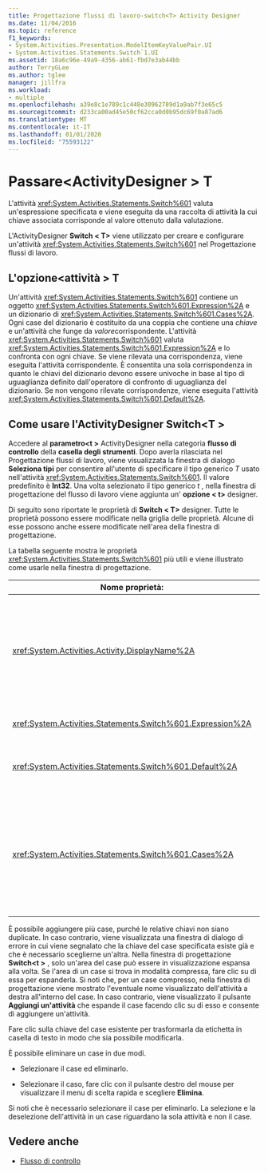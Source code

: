 ```yaml
---
title: Progettazione flussi di lavoro-switch<T> Activity Designer
ms.date: 11/04/2016
ms.topic: reference
f1_keywords:
- System.Activities.Presentation.ModelItemKeyValuePair.UI
- System.Activities.Statements.Switch`1.UI
ms.assetid: 18a6c96e-49a9-4356-ab61-fbd7e3ab44bb
author: TerryGLee
ms.author: tglee
manager: jillfra
ms.workload:
- multiple
ms.openlocfilehash: a39e8c1e789c1c448e30962789d1a9ab7f3e65c5
ms.sourcegitcommit: d233ca00ad45e50cf62cca0d0b95dc69f0a87ad6
ms.translationtype: MT
ms.contentlocale: it-IT
ms.lasthandoff: 01/01/2020
ms.locfileid: "75593122"
---
```

# <a name="switcht-activity-designer"></a>Passare\<ActivityDesigner > T

L'attività <xref:System.Activities.Statements.Switch%601> valuta un'espressione specificata e viene eseguita da una raccolta di attività la cui chiave associata corrisponde al valore ottenuto dalla valutazione.

L'ActivityDesigner **Switch < T\>** viene utilizzato per creare e configurare un'attività <xref:System.Activities.Statements.Switch%601> nel Progettazione flussi di lavoro.

## <a name="the-switchtactivity"></a>L'opzione\<attività > T

Un'attività <xref:System.Activities.Statements.Switch%601> contiene un oggetto <xref:System.Activities.Statements.Switch%601.Expression%2A> e un dizionario di <xref:System.Activities.Statements.Switch%601.Cases%2A>. Ogni case del dizionario è costituito da una coppia che contiene una *chiave* e un'attività che funge da *valore*corrispondente. L'attività <xref:System.Activities.Statements.Switch%601> valuta <xref:System.Activities.Statements.Switch%601.Expression%2A> e lo confronta con ogni chiave. Se viene rilevata una corrispondenza, viene eseguita l'attività corrispondente. È consentita una sola corrispondenza in quanto le chiavi del dizionario devono essere univoche in base al tipo di uguaglianza definito dall'operatore di confronto di uguaglianza del dizionario. Se non vengono rilevate corrispondenze, viene eseguita l'attività <xref:System.Activities.Statements.Switch%601.Default%2A>.

## <a name="how-to-use-the-switcht-activity-designer"></a>Come usare l'ActivityDesigner Switch\<T >

Accedere al **parametro\<t >** ActivityDesigner nella categoria **flusso di controllo** della **casella degli strumenti**. Dopo averla rilasciata nel Progettazione flussi di lavoro, viene visualizzata la finestra di dialogo **Seleziona tipi** per consentire all'utente di specificare il tipo generico *T* usato nell'attività <xref:System.Activities.Statements.Switch%601>. Il valore predefinito è **Int32**. Una volta selezionato il tipo generico *t* , nella finestra di progettazione del flusso di lavoro viene aggiunta un' **opzione < t\>** designer.

Di seguito sono riportate le proprietà di **Switch < T\>** designer. Tutte le proprietà possono essere modificate nella griglia delle proprietà. Alcune di esse possono anche essere modificate nell'area della finestra di progettazione.

La tabella seguente mostra le proprietà <xref:System.Activities.Statements.Switch%601> più utili e viene illustrato come usarle nella finestra di progettazione.

|Nome proprietà:|Richiesto|Usage|
|-|--------------|-|
|<xref:System.Activities.Activity.DisplayName%2A>|Falso|Specifica il nome descrittivo dell'ActivityDesigner <xref:System.Activities.Statements.Switch%601>. Il valore predefinito è switch < Int32\>. Il valore può essere modificato nella finestra **Proprietà** o direttamente nell'intestazione della finestra di progettazione.<br /><br /> Sebbene la proprietà <xref:System.Activities.Activity.DisplayName%2A> non sia obbligatoria, se ne consiglia l'uso.|
|<xref:System.Activities.Statements.Switch%601.Expression%2A>|True|Specifica l'espressione usata per confrontare le chiavi presenti nella raccolta di case al fine da identificare il case da eseguire.|
|<xref:System.Activities.Statements.Switch%601.Default%2A>||Se non vengono rilevate corrispondenze, specifica l'attività eseguita. Fare clic sul pulsante **Aggiungi attività** nella finestra di progettazione per aprire la casella **predefinita** in cui è possibile eliminare l'attività.|
|<xref:System.Activities.Statements.Switch%601.Cases%2A>||Specifica i case da valutare. Per aggiungere un case, fare clic sul pulsante **Aggiungi nuovo case** nella parte inferiore della finestra di progettazione di **Switch\<t >** . Il pulsante viene modificato in una casella di testo (casella combinata se il tipo generico selezionato quando si aggiunge l'opzione\<T > è String o enum). Dopo aver aggiunto una chiave nella casella **valore case** , l'area del case si espande ed è possibile eliminare un'attività in cui il testo del suggerimento "rilasciare l'attività" per definire la logica di esecuzione del case.|

È possibile aggiungere più case, purché le relative chiavi non siano duplicate. In caso contrario, viene visualizzata una finestra di dialogo di errore in cui viene segnalato che la chiave del case specificata esiste già e che è necessario sceglierne un'altra. Nella finestra di progettazione **Switch\<t >** , solo un'area del case può essere in visualizzazione espansa alla volta. Se l'area di un case si trova in modalità compressa, fare clic su di essa per espanderla. Si noti che, per un case compresso, nella finestra di progettazione viene mostrato l'eventuale nome visualizzato dell'attività a destra all'interno del case. In caso contrario, viene visualizzato il pulsante **Aggiungi un'attività** che espande il case facendo clic su di esso e consente di aggiungere un'attività.

Fare clic sulla chiave del case esistente per trasformarla da etichetta in casella di testo in modo che sia possibile modificarla.

È possibile eliminare un case in due modi.

- Selezionare il case ed eliminarlo.

- Selezionare il caso, fare clic con il pulsante destro del mouse per visualizzare il menu di scelta rapida e scegliere **Elimina**.

Si noti che è necessario selezionare il case per eliminarlo. La selezione e la deselezione dell'attività in un case riguardano la sola attività e non il case.

## <a name="see-also"></a>Vedere anche

- [Flusso di controllo](../workflow-designer/control-flow-activity-designers.md)
